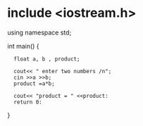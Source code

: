 # include <iostream.h>
using namespace std;

int main()
{

      float a, b , product;
      
      cout<< " enter two numbers /n";
      cin >>a >>b;
      product =a*b;
      
      cout<< "product = " <<product:
      return 0:


}
